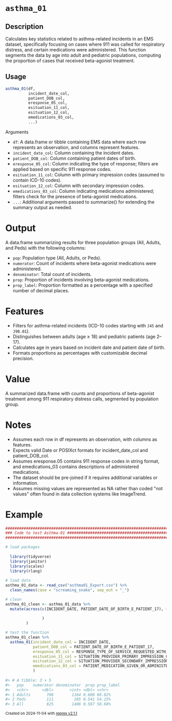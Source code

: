 # `asthma_01`

## Description
Calculates key statistics related to asthma-related incidents in an EMS dataset, specifically focusing on cases where 911 was called for respiratory distress, and certain medications were administered. This function segments the data by age into adult and pediatric populations, computing the proportion of cases that received beta-agonist treatment.

## Usage

```r
asthma_01(df,
          incident_date_col,
          patient_DOB_col,
          eresponse_05_col,
          esituation_11_col,
          esituation_12_col,
          emedications_03_col,
          ...)
```

Arguments
* `df`: A data.frame or tibble containing EMS data where each row represents an observation, and columns represent features.
* `incident_date_col`: Column containing the incident dates.
* `patient_DOB_col`: Column containing patient dates of birth.
* `eresponse_05_col`: Column indicating the type of response; filters are applied based on specific 911 response codes.
* `esituation_11_col`: Column with primary impression codes (assumed to contain ICD-10 codes).
* `esituation_12_col`: Column with secondary impression codes.
* `emedications_03_col`: Column indicating medications administered; filters check for the presence of beta-agonist medications.
* `...`: Additional arguments passed to summarize() for extending the summary output as needed.

# Output
A data.frame summarizing results for three population groups (All, Adults, and Peds) with the following columns:

* `pop`: Population type (All, Adults, or Peds).
* `numerator`: Count of incidents where beta-agonist medications were administered.
* `denominator`: Total count of incidents.
* `prop`: Proportion of incidents involving beta-agonist medications.
* `prop_label`: Proportion formatted as a percentage with a specified number of decimal places.

# Features
* Filters for asthma-related incidents (ICD-10 codes starting with `J45` and `J98.01`).
* Distinguishes between adults (age ≥ 18) and pediatric patients (age 2–17).
* Calculates age in years based on incident date and patient date of birth.
* Formats proportions as percentages with customizable decimal precision.

# Value
A summarized data.frame with counts and proportions of beta-agonist treatment among 911 respiratory distress calls, segmented by population group.

# Notes
* Assumes each row in df represents an observation, with columns as features.
* Expects valid Date or POSIXct formats for incident_date_col and patient_DOB_col.
* Assumes eresponse.05 contains 911 response codes in string format, and emedications_03 contains descriptions of administered medications.
* The dataset should be pre-joined if it requires additional variables or information.
* Assumes missing values are represented as NA rather than coded "not values" often found in data collection systems like ImageTrend.

# Example

``` r
################################################################################
### Code to test Asthma-01 #####################################################
################################################################################

# load packages
  
  library(tidyverse)
  library(janitor)
  library(scales)
  library(rlang)
  
# load data
asthma_01_data <- read_csv("asthma01_Export.csv") %>% 
  clean_names(case = "screaming_snake", sep_out = "_")

# clean
asthma_01_clean <- asthma_01_data %>% 
  mutate(across(c(INCIDENT_DATE, PATIENT_DATE_OF_BIRTH_E_PATIENT_17), ~  mdy(str_remove_all(., pattern = "\\s12:00:00\\sAM")
                                                                                )
                )
         )

# test the function
asthma_01_clean %>% 
  asthma_01(incident_date_col = INCIDENT_DATE,
            patient_DOB_col = PATIENT_DATE_OF_BIRTH_E_PATIENT_17,
            eresponse_05_col = RESPONSE_TYPE_OF_SERVICE_REQUESTED_WITH_CODE_E_RESPONSE_05,
            esituation_11_col = SITUATION_PROVIDER_PRIMARY_IMPRESSION_CODE_AND_DESCRIPTION_E_SITUATION_11,
            esituation_12_col = SITUATION_PROVIDER_SECONDARY_IMPRESSION_DESCRIPTION_AND_CODE_LIST_E_SITUATION_12,
            emedications_03_col = PATIENT_MEDICATION_GIVEN_OR_ADMINISTERED_DESCRIPTION_AND_RXCUI_CODES_LIST_E_MEDICATIONS_03
            )
            
#> # A tibble: 3 × 5
#>   pop    numerator denominator  prop prop_label
#>   <chr>      <dbl>       <int> <dbl> <chr>     
#> 1 Adults       708        1164 0.608 60.82%    
#> 2 Peds         111         205 0.541 54.15%    
#> 3 All          825        1406 0.587 58.68%
```

<sup>Created on 2024-11-04 with [reprex v2.1.1](https://reprex.tidyverse.org)</sup>
